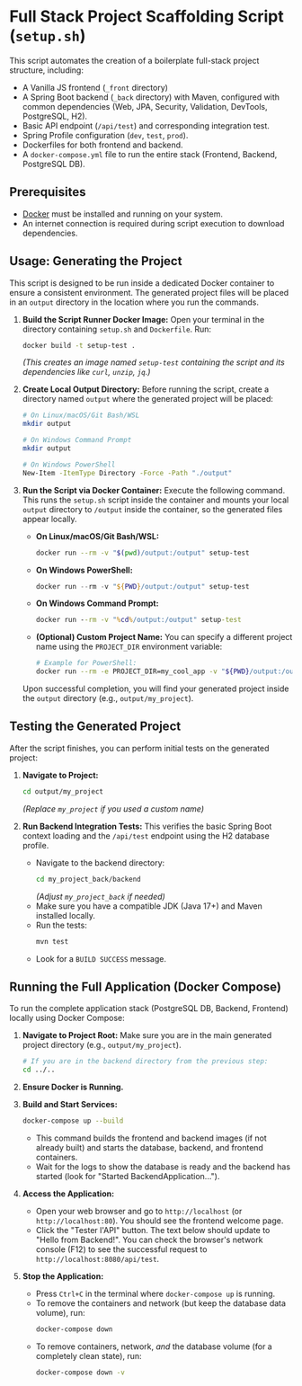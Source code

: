 # Full Stack Project Scaffolding Script (`setup.sh`)

This script automates the creation of a boilerplate full-stack project structure, including:

*   A Vanilla JS frontend (`_front` directory)
*   A Spring Boot backend (`_back` directory) with Maven, configured with common dependencies (Web, JPA, Security, Validation, DevTools, PostgreSQL, H2).
*   Basic API endpoint (`/api/test`) and corresponding integration test.
*   Spring Profile configuration (`dev`, `test`, `prod`).
*   Dockerfiles for both frontend and backend.
*   A `docker-compose.yml` file to run the entire stack (Frontend, Backend, PostgreSQL DB).

## Prerequisites

*   [Docker](https://docs.docker.com/get-docker/) must be installed and running on your system.
*   An internet connection is required during script execution to download dependencies.

## Usage: Generating the Project

This script is designed to be run inside a dedicated Docker container to ensure a consistent environment. The generated project files will be placed in an `output` directory in the location where you run the commands.

1.  **Build the Script Runner Docker Image:**
    Open your terminal in the directory containing `setup.sh` and `Dockerfile`. Run:
    ```bash
    docker build -t setup-test .
    ```
    *(This creates an image named `setup-test` containing the script and its dependencies like `curl`, `unzip`, `jq`.)*

2.  **Create Local Output Directory:**
    Before running the script, create a directory named `output` where the generated project will be placed:
    ```bash
    # On Linux/macOS/Git Bash/WSL
    mkdir output

    # On Windows Command Prompt
    mkdir output

    # On Windows PowerShell
    New-Item -ItemType Directory -Force -Path "./output"
    ```

3.  **Run the Script via Docker Container:**
    Execute the following command. This runs the `setup.sh` script inside the container and mounts your local `output` directory to `/output` inside the container, so the generated files appear locally.

    *   **On Linux/macOS/Git Bash/WSL:**
        ```bash
        docker run --rm -v "$(pwd)/output:/output" setup-test
        ```
    *   **On Windows PowerShell:**
        ```powershell
        docker run --rm -v "${PWD}/output:/output" setup-test
        ```
    *   **On Windows Command Prompt:**
        ```cmd
        docker run --rm -v "%cd%/output:/output" setup-test
        ```

    *   **(Optional) Custom Project Name:** You can specify a different project name using the `PROJECT_DIR` environment variable:
        ```bash
        # Example for PowerShell:
        docker run --rm -e PROJECT_DIR=my_cool_app -v "${PWD}/output:/output" setup-test
        ```

    Upon successful completion, you will find your generated project inside the `output` directory (e.g., `output/my_project`).

## Testing the Generated Project

After the script finishes, you can perform initial tests on the generated project:

1.  **Navigate to Project:**
    ```bash
    cd output/my_project
    ```
    *(Replace `my_project` if you used a custom name)*

2.  **Run Backend Integration Tests:**
    This verifies the basic Spring Boot context loading and the `/api/test` endpoint using the H2 database profile.
    *   Navigate to the backend directory:
        ```bash
        cd my_project_back/backend
        ```
        *(Adjust `my_project_back` if needed)*
    *   Make sure you have a compatible JDK (Java 17+) and Maven installed locally.
    *   Run the tests:
        ```bash
        mvn test
        ```
    *   Look for a `BUILD SUCCESS` message.

## Running the Full Application (Docker Compose)

To run the complete application stack (PostgreSQL DB, Backend, Frontend) locally using Docker Compose:

1.  **Navigate to Project Root:**
    Make sure you are in the main generated project directory (e.g., `output/my_project`).
    ```bash
    # If you are in the backend directory from the previous step:
    cd ../..
    ```

2.  **Ensure Docker is Running.**

3.  **Build and Start Services:**
    ```bash
    docker-compose up --build
    ```
    *   This command builds the frontend and backend images (if not already built) and starts the database, backend, and frontend containers.
    *   Wait for the logs to show the database is ready and the backend has started (look for "Started BackendApplication...").

4.  **Access the Application:**
    *   Open your web browser and go to `http://localhost` (or `http://localhost:80`). You should see the frontend welcome page.
    *   Click the "Tester l'API" button. The text below should update to "Hello from Backend!". You can check the browser's network console (F12) to see the successful request to `http://localhost:8080/api/test`.

5.  **Stop the Application:**
    *   Press `Ctrl+C` in the terminal where `docker-compose up` is running.
    *   To remove the containers and network (but keep the database data volume), run:
        ```bash
        docker-compose down
        ```
    *   To remove containers, network, *and* the database volume (for a completely clean state), run:
        ```bash
        docker-compose down -v
        ```